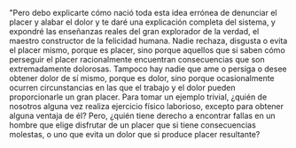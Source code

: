 "Pero debo explicarte cómo nació toda esta idea errónea de denunciar el placer y alabar el dolor y te daré una 
explicación completa del sistema, y expondré las enseñanzas reales del gran explorador de la verdad, el 
maestro constructor de la felicidad humana. Nadie rechaza, disgusta o evita el placer mismo, porque es placer, 
sino porque aquellos que si saben cómo perseguir el placer racionalmente encuentran consecuencias que son 
extremadamente dolorosas. Tampoco hay nadie que ame o persiga o desee obtener dolor de sí mismo, porque es 
dolor, sino porque ocasionalmente ocurren circunstancias en las que el trabajo y el dolor pueden 
proporcionarle un gran placer. Para tomar un ejemplo trivial, ¿quién de nosotros alguna vez realiza ejercicio 
físico laborioso, excepto para obtener alguna ventaja de él? Pero, ¿quién tiene derecho a encontrar fallas en 
un hombre que elige disfrutar de un placer que si tiene consecuencias molestas, o uno que evita un dolor que 
si produce placer resultante?
